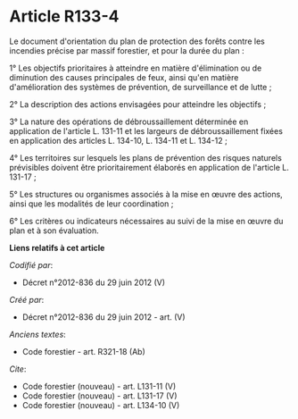 # Article R133-4

Le document d'orientation du plan de protection des forêts contre les incendies précise par massif forestier, et pour la
durée du plan :

1° Les objectifs prioritaires à atteindre en matière d'élimination ou de diminution des causes principales de feux, ainsi
qu'en matière d'amélioration des systèmes de prévention, de surveillance et de lutte ;

2° La description des actions envisagées pour atteindre les objectifs ;

3° La nature des opérations de débroussaillement déterminée en application de l'article L. 131-11 et les largeurs de
débroussaillement fixées en application des articles L. 134-10, L. 134-11 et L. 134-12 ;

4° Les territoires sur lesquels les plans de prévention des risques naturels prévisibles doivent être prioritairement
élaborés en application de l'article L. 131-17 ;

5° Les structures ou organismes associés à la mise en œuvre des actions, ainsi que les modalités de leur coordination ;

6° Les critères ou indicateurs nécessaires au suivi de la mise en œuvre du plan et à son évaluation.

**Liens relatifs à cet article**

_Codifié par_:

  - Décret n°2012-836 du 29 juin 2012 (V)

_Créé par_:

  - Décret n°2012-836 du 29 juin 2012 - art. (V)

_Anciens textes_:

  - Code forestier - art. R321-18 (Ab)

_Cite_:

  - Code forestier (nouveau) - art. L131-11 (V)
  - Code forestier (nouveau) - art. L131-17 (V)
  - Code forestier (nouveau) - art. L134-10 (V)
